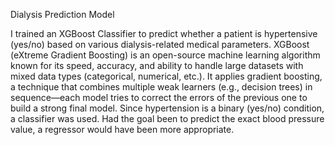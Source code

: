 Dialysis Prediction Model 

I trained an XGBoost Classifier to predict whether a patient is hypertensive (yes/no) based on various dialysis-related medical parameters.
XGBoost (eXtreme Gradient Boosting) is an open-source machine learning algorithm known for its speed, accuracy, and ability to handle large datasets with mixed data types (categorical, numerical, etc.).
It applies gradient boosting, a technique that combines multiple weak learners (e.g., decision trees) in sequence—each model tries to correct the errors of the previous one to build a strong final model.
Since hypertension is a binary (yes/no) condition, a classifier was used. Had the goal been to predict the exact blood pressure value, a regressor would have been more appropriate.



